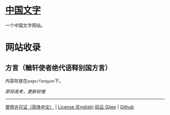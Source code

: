 # [中国文字](https://gitee.com/orange23333/chinese-characters)

一个中国文字网站。

# 网站收录

## 方言（輶轩使者绝代语释别国方言）

内容存放在`page/fangyan`下。

*即将高考，更新较慢*

---

[使用许可证（简体中文）](https://gitee.com/orange23333/chinese-characters/blob/main/LICENSE.zh-CN.txt) | [License (English)](https://github.com/Orange23333/ChineseCharacters/blob/main/LICENSE.en-US.txt)
[码云 Gitee](https://gitee.com/orange23333/chinese-characters) | [Github](https://github.com/Orange23333/ChineseCharacters)
